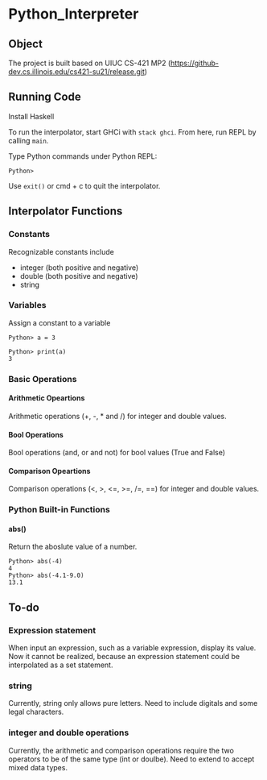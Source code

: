 # Python_Interpreter

## Object


The project is built based on UIUC CS-421 MP2 (https://github-dev.cs.illinois.edu/cs421-su21/release.git)


## Running Code
Install Haskell 

To run the interpolator, start GHCi with `stack ghci`. From here, run REPL by calling `main`.

Type Python commands under Python REPL:

`Python>`

Use `exit()` or cmd + c to quit the interpolator.

## Interpolator Functions

### Constants
Recognizable constants include
* integer (both positive and negative)
* double (both positive and negative)
* string

### Variables
Assign a constant to a variable

```
Python> a = 3

Python> print(a)
3
```

### Basic Operations
#### Arithmetic Opeartions
Arithmetic operations (+, -, * and /) for integer and double values.

#### Bool Operations
Bool operations (and, or and not) for bool values (True and False)

#### Comparison Opeartions
Comparison operations (<, >, <=, >=, /=, ==) for integer and double values.

### Python Built-in Functions
#### abs()
Return the aboslute value of a number.

```
Python> abs(-4)
4
Python> abs(-4.1-9.0)
13.1
```

## To-do
### Expression statement
When input an expression, such as a variable expression, display its value.
Now it cannot be realized, because an expression statement could be interpolated as a set statement.

### string
Currently, string only allows pure letters. Need to include digitals and some legal characters.

### integer and double operations
Currently, the arithmetic and comparison operations require the two operators to be of the same type (int or doulbe). Need to extend to accept mixed data types.